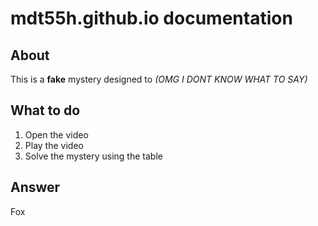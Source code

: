 # mdt55h.github.io documentation

## About
This is a **fake** mystery designed to *(OMG I DONT KNOW WHAT TO SAY)*

## What to do
1. Open the video
2. Play the video
3. Solve the mystery using the table

## Answer
Fox

